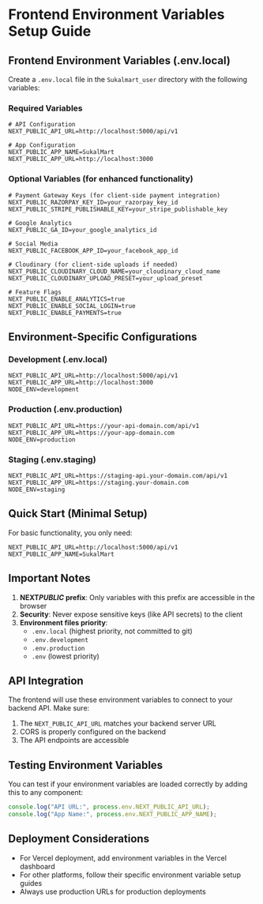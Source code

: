 # Frontend Environment Variables Setup Guide

## Frontend Environment Variables (.env.local)

Create a `.env.local` file in the `Sukalmart_user` directory with the following variables:

### Required Variables

```env
# API Configuration
NEXT_PUBLIC_API_URL=http://localhost:5000/api/v1

# App Configuration
NEXT_PUBLIC_APP_NAME=SukalMart
NEXT_PUBLIC_APP_URL=http://localhost:3000
```

### Optional Variables (for enhanced functionality)

```env
# Payment Gateway Keys (for client-side payment integration)
NEXT_PUBLIC_RAZORPAY_KEY_ID=your_razorpay_key_id
NEXT_PUBLIC_STRIPE_PUBLISHABLE_KEY=your_stripe_publishable_key

# Google Analytics
NEXT_PUBLIC_GA_ID=your_google_analytics_id

# Social Media
NEXT_PUBLIC_FACEBOOK_APP_ID=your_facebook_app_id

# Cloudinary (for client-side uploads if needed)
NEXT_PUBLIC_CLOUDINARY_CLOUD_NAME=your_cloudinary_cloud_name
NEXT_PUBLIC_CLOUDINARY_UPLOAD_PRESET=your_upload_preset

# Feature Flags
NEXT_PUBLIC_ENABLE_ANALYTICS=true
NEXT_PUBLIC_ENABLE_SOCIAL_LOGIN=true
NEXT_PUBLIC_ENABLE_PAYMENTS=true
```

## Environment-Specific Configurations

### Development (.env.local)

```env
NEXT_PUBLIC_API_URL=http://localhost:5000/api/v1
NEXT_PUBLIC_APP_URL=http://localhost:3000
NODE_ENV=development
```

### Production (.env.production)

```env
NEXT_PUBLIC_API_URL=https://your-api-domain.com/api/v1
NEXT_PUBLIC_APP_URL=https://your-app-domain.com
NODE_ENV=production
```

### Staging (.env.staging)

```env
NEXT_PUBLIC_API_URL=https://staging-api.your-domain.com/api/v1
NEXT_PUBLIC_APP_URL=https://staging.your-domain.com
NODE_ENV=staging
```

## Quick Start (Minimal Setup)

For basic functionality, you only need:

```env
NEXT_PUBLIC_API_URL=http://localhost:5000/api/v1
NEXT_PUBLIC_APP_NAME=SukalMart
```

## Important Notes

1. **NEXT*PUBLIC* prefix**: Only variables with this prefix are accessible in the browser
2. **Security**: Never expose sensitive keys (like API secrets) to the client
3. **Environment files priority**:
   - `.env.local` (highest priority, not committed to git)
   - `.env.development`
   - `.env.production`
   - `.env` (lowest priority)

## API Integration

The frontend will use these environment variables to connect to your backend API. Make sure:

1. The `NEXT_PUBLIC_API_URL` matches your backend server URL
2. CORS is properly configured on the backend
3. The API endpoints are accessible

## Testing Environment Variables

You can test if your environment variables are loaded correctly by adding this to any component:

```javascript
console.log("API URL:", process.env.NEXT_PUBLIC_API_URL);
console.log("App Name:", process.env.NEXT_PUBLIC_APP_NAME);
```

## Deployment Considerations

- For Vercel deployment, add environment variables in the Vercel dashboard
- For other platforms, follow their specific environment variable setup guides
- Always use production URLs for production deployments
